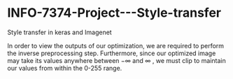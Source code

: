 # INFO-7374-Project---Style-transfer
Style transfer in keras and Imagenet

In order to view the outputs of our optimization, we are required to perform the inverse preprocessing step. Furthermore, since our optimized image may take its values anywhere between  −∞  and  ∞ , we must clip to maintain our values from within the 0-255 range.
